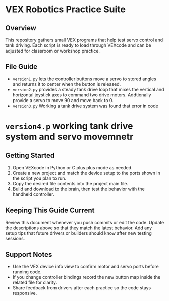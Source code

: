 # VEX Robotics Practice Suite

## Overview
This repository gathers small VEX programs that help test servo control and tank driving. Each script is ready to load through VEXcode and can be adjusted for classroom or workshop practice.

## File Guide
* `version1.py` lets the controller buttons move a servo to stored angles and returns it to center when the button is released.
* `version2.py` provides a steady tank drive loop that mixes the vertical and horizontal joystick axes to command two drive motors. Addtionally provide a servo to move 90 and move back to 0.
* `version3.py` Working a tank drive system was found that error in code 
# `version4.p` working tank drive system and servo movemnetr

## Getting Started
1. Open VEXcode in Python or C plus plus mode as needed.
2. Create a new project and match the device setup to the ports shown in the script you plan to run.
3. Copy the desired file contents into the project main file.
4. Build and download to the brain, then test the behavior with the handheld controller.

## Keeping This Guide Current
Review this document whenever you push commits or edit the code. Update the descriptions above so that they match the latest behavior. Add any setup tips that future drivers or builders should know after new testing sessions.

## Support Notes
* Use the VEX device info view to confirm motor and servo ports before running code.
* If you change controller bindings record the new button map inside the related file for clarity.
* Share feedback from drivers after each practice so the code stays responsive.
